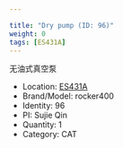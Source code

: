 ```yaml
---

title: "Dry pump (ID: 96)"
weight: 0
tags: [ES431A]
---
```


无油式真空泵

<!--more-->



- Location: [ES431A](../../tags/es431a)
- Brand/Model: rocker400
- Identity: 96
- PI: Sujie Qin
- Quantity: 1
- Category: CAT






